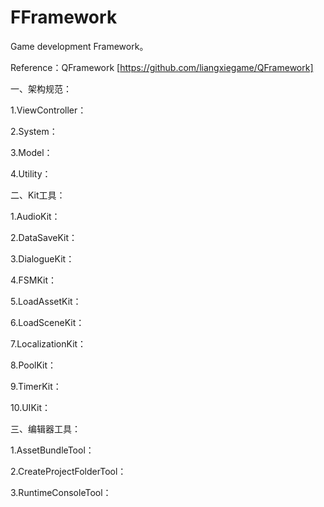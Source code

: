 # FFramework

Game development Framework。

Reference：QFramework [https://github.com/liangxiegame/QFramework]

一、架构规范：

1.ViewController：



2.System：



3.Model：



4.Utility：



二、Kit工具：

1.AudioKit：



2.DataSaveKit：



3.DialogueKit：



4.FSMKit：



5.LoadAssetKit：



6.LoadSceneKit：



7.LocalizationKit：



8.PoolKit：



9.TimerKit：



10.UIKit：

三、编辑器工具：

1.AssetBundleTool：



2.CreateProjectFolderTool：



3.RuntimeConsoleTool：


